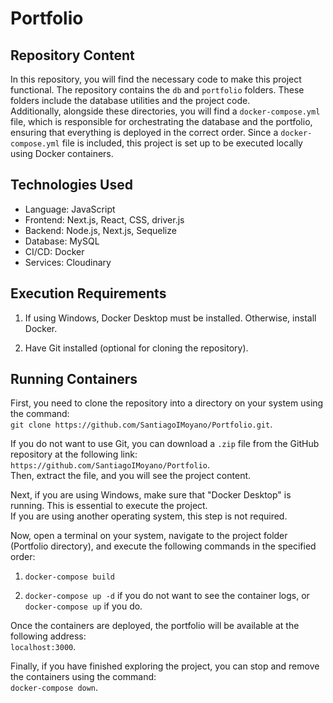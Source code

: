 # Portfolio

## Repository Content

In this repository, you will find the necessary code to make this project functional. The repository contains the `db` and `portfolio` folders. These folders include the database utilities and the project code.  
Additionally, alongside these directories, you will find a `docker-compose.yml` file, which is responsible for orchestrating the database and the portfolio, ensuring that everything is deployed in the correct order. Since a `docker-compose.yml` file is included, this project is set up to be executed locally using Docker containers.

## Technologies Used
- Language: JavaScript
- Frontend: Next.js, React, CSS, driver.js
- Backend: Node.js, Next.js, Sequelize
- Database: MySQL
- CI/CD: Docker
- Services: Cloudinary

## Execution Requirements
1. If using Windows, Docker Desktop must be installed. Otherwise, install Docker.

2. Have Git installed (optional for cloning the repository).

## Running Containers

First, you need to clone the repository into a directory on your system using the command:  
`git clone https://github.com/SantiagoIMoyano/Portfolio.git`.  

If you do not want to use Git, you can download a `.zip` file from the GitHub repository at the following link:  
`https://github.com/SantiagoIMoyano/Portfolio`.  
Then, extract the file, and you will see the project content.

Next, if you are using Windows, make sure that "Docker Desktop" is running. This is essential to execute the project.  
If you are using another operating system, this step is not required.

Now, open a terminal on your system, navigate to the project folder (Portfolio directory), and execute the following commands in the specified order:

1. `docker-compose build`

2. `docker-compose up -d` if you do not want to see the container logs, or `docker-compose up` if you do.

Once the containers are deployed, the portfolio will be available at the following address:  
`localhost:3000`.

Finally, if you have finished exploring the project, you can stop and remove the containers using the command:  
`docker-compose down`.
